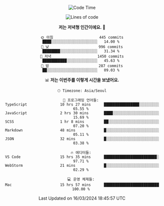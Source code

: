 <div align='center'>
 
<!--START_SECTION:waka-->
![Code Time](http://img.shields.io/badge/Code%20Time-3%2C458%20hrs%2049%20mins-blue)

![Lines of code](https://img.shields.io/badge/%EC%A0%80%EB%8A%94%20%EC%97%AC%ED%83%9C%EA%B9%8C%EC%A7%80%20-1.5%20million%20%EC%A4%84%EC%9D%98%20%EC%BD%94%EB%93%9C%EB%A5%BC%20%EC%9E%91%EC%84%B1%ED%96%88%EC%96%B4%EC%9A%94.-blue)

**저는 저녁형 인간이에요. 🦉** 

```text
🌞 아침                     445 commits         ████░░░░░░░░░░░░░░░░░░░░░   14.00 % 
🌆 낮　                     996 commits         ████████░░░░░░░░░░░░░░░░░   31.34 % 
🌃 저녁                     1450 commits        ███████████░░░░░░░░░░░░░░   45.63 % 
🌙 밤　                     287 commits         ██░░░░░░░░░░░░░░░░░░░░░░░   09.03 % 
```


📊 **저는 이번주를 이렇게 시간을 보냈어요.** 

```text
🕑︎ Timezone: Asia/Seoul

💬 프로그래밍 언어들: 
TypeScript               10 hrs 27 mins      ████████████████░░░░░░░░░   65.55 % 
JavaScript               2 hrs 30 mins       ████░░░░░░░░░░░░░░░░░░░░░   15.69 % 
SCSS                     1 hr 8 mins         ██░░░░░░░░░░░░░░░░░░░░░░░   07.20 % 
Markdown                 48 mins             █░░░░░░░░░░░░░░░░░░░░░░░░   05.11 % 
JSON                     32 mins             █░░░░░░░░░░░░░░░░░░░░░░░░   03.38 % 

🔥 에디터들: 
VS Code                  15 hrs 35 mins      ████████████████████████░   97.71 % 
WebStorm                 21 mins             █░░░░░░░░░░░░░░░░░░░░░░░░   02.29 % 

💻 운영 체제들: 
Mac                      15 hrs 57 mins      █████████████████████████   100.00 % 
```


 Last Updated on 16/03/2024 18:45:57 UTC
<!--END_SECTION:waka-->
 </div>
<!---
Emewjin/Emewjin is a ✨ special ✨ repository because its `README.md` (this file) appears on your GitHub profile.
You can click the Preview link to take a look at your changes.
--->
